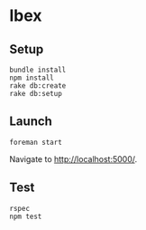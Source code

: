 # lbex

## Setup

```
bundle install
npm install
rake db:create
rake db:setup
```

## Launch

```
foreman start
```

Navigate to [http://localhost:5000/](http://localhost:5000/).

## Test

```
rspec
npm test
```
